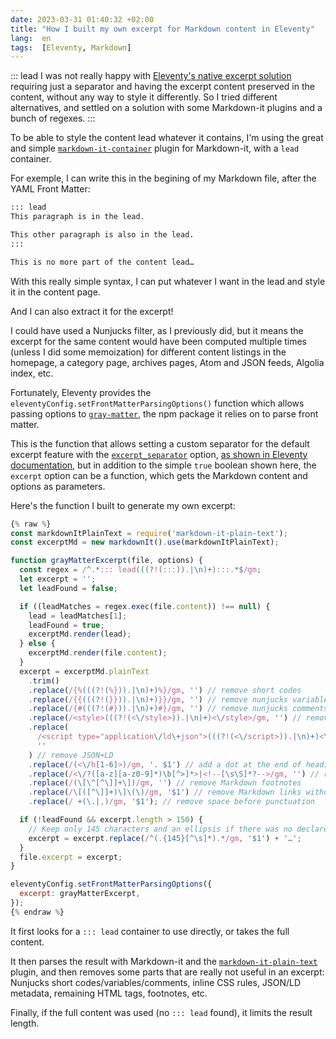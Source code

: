 ```yaml
---
date: 2023-03-31 01:40:32 +02:00
title: "How I built my own excerpt for Markdown content in Eleventy"
lang:  en
tags:  [Eleventy, Markdown]
---
```


::: lead
I was not really happy with [Eleventy's native excerpt solution](https://www.11ty.dev/docs/data-frontmatter-customize/#example-parse-excerpts-from-content) requiring just a separator and having the excerpt content preserved in the content, without any way to style it differently. So I tried different alternatives, and settled on a solution with some Markdown-it plugins and a bunch of regexes.
:::

To be able to style the content lead whatever it contains, I'm using the great and simple [`markdown-it-container`](https://github.com/GerHobbelt/markdown-it-container#readme) plugin for Markdown-it, with a `lead` container.

For exemple, I can write this in the begining of my Markdown file, after the YAML Front Matter:

```markdown
::: lead
This paragraph is in the lead.

This other paragraph is also in the lead.
:::

This is no more part of the content lead…
```

With this really simple syntax, I can put whatever I want in the lead and style it in the content page.

And I can also extract it for the excerpt!

I could have used a Nunjucks filter, as I previously did, but it means the excerpt for the same content would have been computed multiple times (unless I did some memoization) for different content listings in the homepage, a category page, archives pages, Atom and JSON feeds, Algolia index, etc.

Fortunately, Eleventy provides the `eleventyConfig.setFrontMatterParsingOptions()` function which allows passing options to [`gray-matter`](https://github.com/jonschlinkert/gray-matter#readme), the npm package it relies on to parse front matter.

This is the function that allows setting a custom separator for the default excerpt feature with the [`excerpt_separator`](https://github.com/jonschlinkert/gray-matter#optionsexcerpt_separator) option, [as shown in Eleventy documentation](https://www.11ty.dev/docs/data-frontmatter-customize/#example-parse-excerpts-from-content), but in addition to the simple `true` boolean shown here, the `excerpt` option can be a function, which gets the Markdown content and options as parameters.

Here's the function I built to generate my own excerpt:

```javascript
{% raw %}
const markdownItPlainText = require('markdown-it-plain-text');
const excerptMd = new markdownIt().use(markdownItPlainText);

function grayMatterExcerpt(file, options) {
  const regex = /^.*::: lead(((?!(:::)).|\n)+):::.*$/gm;
  let excerpt = '';
  let leadFound = false;

  if ((leadMatches = regex.exec(file.content)) !== null) {
    lead = leadMatches[1];
    leadFound = true;
    excerptMd.render(lead);
  } else {
    excerptMd.render(file.content);
  }
  excerpt = excerptMd.plainText
    .trim()
    .replace(/{%(((?!(%})).|\n)+)%}/gm, '') // remove short codes
    .replace(/{{(((?!(}})).|\n)+)}}/gm, '') // remove nunjucks variables
    .replace(/{#(((?!(#})).|\n)+)#}/gm, '') // remove nunjucks comments
    .replace(/<style>(((?!(<\/style>)).|\n)+)<\/style>/gm, '') // remove inline CSS
    .replace(
      /<script type="application\/ld\+json">(((?!(<\/script>)).|\n)+)<\/script>/gm,
      ''
    ) // remove JSON+LD
    .replace(/(<\/h[1-6]>)/gm, '. $1') // add a dot at the end of headings
    .replace(/<\/?([a-z][a-z0-9]*)\b[^>]*>|<!--[\s\S]*?-->/gm, '') // remove HTML tags
    .replace(/(\[\^[^\]]+\])/gm, '') // remove Markdown footnotes
    .replace(/\[([^\]]+)\]\(\)/gm, '$1') // remove Markdown links without URL (from {% link_to %} for example)
    .replace(/ +(\.|,)/gm, '$1'); // remove space before punctuation

  if (!leadFound && excerpt.length > 150) {
    // Keep only 145 characters and an ellipsis if there was no declared lead
    excerpt = excerpt.replace(/^(.{145}[^\s]*).*/gm, '$1') + '…';
  }
  file.excerpt = excerpt;
}

eleventyConfig.setFrontMatterParsingOptions({
  excerpt: grayMatterExcerpt,
});
{% endraw %}
```

It first looks for a `::: lead` container to use directly, or takes the full content.

It then parses the result with Markdown-it and the [`markdown-it-plain-text`](https://github.com/wavesheep/markdown-it-plain-text#readme) plugin, and then removes some parts that are really not useful in an excerpt: Nunjucks short codes/variables/comments, inline CSS rules, JSON/LD metadata, remaining HTML tags, footnotes, etc.

Finally, if the full content was used (no `::: lead` found), it limits the result length.
